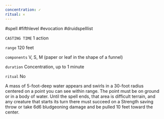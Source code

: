 ```yaml
---
concentration: ✓
ritual: 𐄂
---
```

#spell #fifthlevel #evocation #druidspelllist

`CASTING TIME`
1 action

`range`
120 feet

`components`
V, S, M (paper or leaf in the shape of a funnel)

`duration`
Concentration, up to 1 minute

`ritual`
No

A mass of 5-foot-deep water appears and swirls in a 30-foot radius centered on a point you can see within range. The point must be on ground or in a body of water. Until the spell ends, that area is difficult terrain, and any creature that starts its turn there must succeed on a Strength saving throw or take 6d6 bludgeoning damage and be pulled 10 feet toward the center.